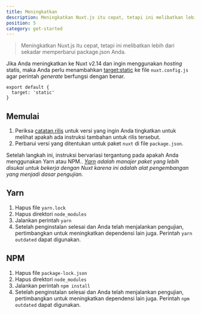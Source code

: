 ```yaml
---
title: Meningkatkan
description: Meningkatkan Nuxt.js itu cepat, tetapi ini melibatkan lebih dari sekadar memperbarui package.json Anda.
position: 5
category: get-started
---
```


> Meningkatkan Nuxt.js itu cepat, tetapi ini melibatkan lebih dari sekadar memperbarui package.json Anda.

Jika Anda meningkatkan ke Nuxt v2.14 dan ingin menggunakan _hosting_ statis, maka Anda perlu menambahkan [target:static](/guides/features/deployment-targets#static-hosting) ke file `nuxt.config.js` agar perintah _generate_ berfungsi dengan benar.

```js{}[nuxt.config.js]
export default {
  target: 'static'
}
```

## Memulai

1. Periksa [catatan rilis](/guide/release-notes) untuk versi yang ingin Anda tingkatkan untuk melihat apakah ada instruksi tambahan untuk rilis tersebut.
2. Perbarui versi yang ditentukan untuk paket `nuxt` di file `package.json`.

Setelah langkah ini, instruksi bervariasi tergantung pada apakah Anda menggunakan Yarn atau NPM.. _[Yarn](https://yarnpkg.com/en/docs/usage) adalah manajer paket yang lebih disukai untuk bekerja dengan Nuxt karena ini adalah alat pengembangan yang menjadi dasar pengujian._

## Yarn

1. Hapus file `yarn.lock`
2. Hapus direktori `node_modules`
3. Jalankan perintah `yarn`
4. Setelah penginstalan selesai dan Anda telah menjalankan pengujian, pertimbangkan untuk meningkatkan dependensi lain juga. Perintah `yarn outdated` dapat digunakan.

## NPM

1. Hapus file `package-lock.json`
2. Hapus direktori `node_modules`
3. Jalankan perintah `npm install`
4. Setelah penginstalan selesai dan Anda telah menjalankan pengujian, pertimbangkan untuk meningkatkan dependensi lain juga. Perintah `npm outdated` dapat digunakan.
